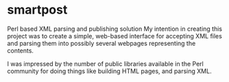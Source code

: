 smartpost
=========

Perl based XML parsing and publishing solution
My intention in creating this project was to create a simple, web-based interface for accepting XML files and parsing them into possibly several webpages representing the contents.

I was impressed by the number of public libraries available in the Perl community for doing things like building HTML pages, and parsing XML.
